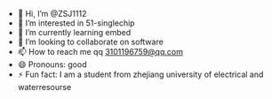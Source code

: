 - 👋 Hi, I’m @ZSJ1112
- 👀 I’m interested in 51-singlechip
- 🌱 I’m currently learning embed
- 💞️ I’m looking to collaborate on software
- 📫 How to reach me qq 3101196759@qq.com
- 😄 Pronouns: good
- ⚡ Fun fact: I am a student from zhejiang university of electrical and waterresourse

<!---
ZSJ1112/ZSJ1112 is a ✨ special ✨ repository because its `README.md` (this file) appears on your GitHub profile.
You can click the Preview link to take a look at your changes.
--->
